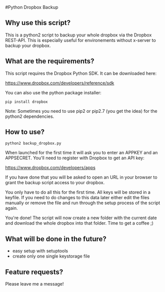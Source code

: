 #Python Dropbox Backup

## Why use this script?
This is a python2 script to backup your whole dropbox via the Dropbox REST-API. This is especially useful for environements without x-server to backup your dropbox.

## What are the requirements?

This script requires the Dropbox Python SDK. It can be downloaded here:

https://www.dropbox.com/developers/reference/sdk

You can also use the python package installer:

`pip install dropbox`

Note: Sometimes you need to use pip2 or pip2.7 (you get the idea) for the python2 dependencies.

## How to use?

`python2 backup_dropbox.py`

When launched for the first time it will ask you to enter an APPKEY and an APPSECRET. You'll need to register with Dropbox to get an API key:

https://www.dropbox.com/developers/apps

If you have done that you will be asked to open an URL in your browser to grant the backup script access to your dropbox.

You only have to do all this for the first time. All keys will be stored in a keyfile. If you need to do changes to this data later either edit the files manually or remove the file and run through the setup process of the script again.

You're done! The script will now create a new folder with the current date and download the whole dropbox into that folder. Time to get a coffee ;)

## What will be done in the future?

* easy setup with setuptools
* create only one single keystorage file

## Feature requests?

Please leave me a message!
